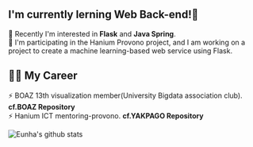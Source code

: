 I'm currently lerning Web __Back-end__!🤪 
------------------------------------------  
🌱 Recently I'm interested in __Flask__ and __Java Spring__.  
🌱 I'm participating in the Hanium Provono project, and I am working on a project to create a machine learning-based web service using Flask.  

🧑‍💻 My Career  
------------------  
⚡ BOAZ 13th visualization member(University Bigdata association club). **cf.BOAZ Repository**  
⚡ Hanium ICT mentoring-provono. **cf.YAKPAGO Repository**  

![Eunha's github stats](https://github-readme-stats.vercel.app/api?username=EunhaKyeong&show_icons=true&theme=gruvbox)

<!--
**EunhaKyeong/EunhaKyeong** is a ✨ _special_ ✨ repository because its `README.md` (this file) appears on your GitHub profile.

Here are some ideas to get you started:

- 🔭 I’m currently working on ...
- 🌱 I’m currently learning ...
- 👯 I’m looking to collaborate on ...
- 🤔 I’m looking for help with ...
- 💬 Ask me about ...
- 📫 How to reach me: ...
- 😄 Pronouns: ...
- ⚡ Fun fact: ...
-->

